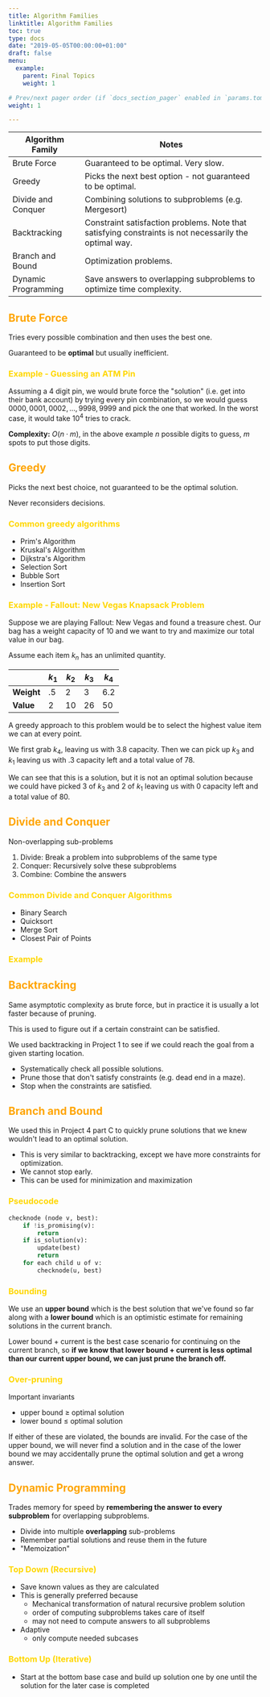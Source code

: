 ```yaml
---
title: Algorithm Families
linktitle: Algorithm Families
toc: true
type: docs
date: "2019-05-05T00:00:00+01:00"
draft: false
menu:
  example:
    parent: Final Topics
    weight: 1

# Prev/next pager order (if `docs_section_pager` enabled in `params.toml`)
weight: 1

---
```


| **Algorithm Family** | Notes                                                        |
| -------------------- | ------------------------------------------------------------ |
| Brute Force          | Guaranteed to be optimal. Very slow.                         |
| Greedy               | Picks the next best option - not guaranteed to be optimal.   |
| Divide and Conquer   | Combining solutions to subproblems (e.g. Mergesort)          |
| Backtracking         | Constraint satisfaction problems. Note that satisfying constraints is not necessarily the optimal way. |
| Branch and Bound     | Optimization problems.                                       |
| Dynamic Programming  | Save answers to overlapping subproblems to optimize time complexity. |

## <span style="color:orange">Brute Force</span>

Tries every possible combination and then uses the best one.

Guaranteed to be **optimal** but usually inefficient.

### <span style="color:gold">Example - Guessing an ATM Pin</span>

Assuming a $4$ digit pin, we would brute force the "solution" (i.e. get into their bank account) by trying every pin combination, so we would guess $0000, 0001, 0002, ... , 9998, 9999$ and pick the one that worked. In the worst case, it would take $10^4$ tries to crack.

**Complexity:** $O(n \cdot m)$, in the above example $n$ possible digits to guess, $m$ spots to put those digits.

## <span style="color:orange">Greedy</span>

Picks the next best choice, not guaranteed to be the optimal solution. 

Never reconsiders decisions.

### <span style="color:gold">Common greedy algorithms</span>

- Prim's Algorithm
- Kruskal's Algorithm
- Dijkstra's Algorithm
- Selection Sort
- Bubble Sort
- Insertion Sort

### <span style="color:gold">Example -  Fallout: New Vegas Knapsack Problem</span>

Suppose we are playing Fallout: New Vegas and found a treasure chest. Our bag has a weight capacity of $10$ and we want to try and maximize our total value in our bag. 

Assume each item $k_n$ has an unlimited quantity.

|            | $k_1$ | $k_2$ | $k_3$ | $k_4$ |
| ---------- | ----- | ----- | ----- | ----- |
| **Weight** | $.5$  | $2$   | $3$   | $6.2$ |
| **Value**  | $2$   | $10$  | $26$  | $50$  |

A greedy approach to this problem would be to select the highest value item we can at every point.

We first grab $k_4$, leaving us with $3.8$ capacity. Then we can pick up $k_3$ and $k_1$ leaving us with $.3$ capacity left and a total value of $78.$ 

We can see that this is a solution, but it is not an optimal solution because we could have picked $3$ of $k_3$ and $2$ of $k_1$ leaving us with $0$ capacity left and a total value of $80.$

## <span style="color:orange">Divide and Conquer</span>

Non-overlapping sub-problems

1. Divide: Break a problem into subproblems of the same type
2. Conquer: Recursively solve these subproblems
3. Combine: Combine the answers

### <span style="color:gold">Common Divide and Conquer Algorithms</span>

- Binary Search
- Quicksort
- Merge Sort
- Closest Pair of Points

### <span style="color:gold">Example </span>

## <span style="color:orange">Backtracking</span>

Same asymptotic complexity as brute force, but in practice it is usually a lot faster because of pruning.

This is used to figure out if a certain constraint can be satisfied.

We used backtracking in Project 1 to see if we could reach the goal from a given starting location.

- Systematically check all possible solutions.
- Prune those that don't satisfy constraints (e.g. dead end in a maze).
- Stop when the constraints are satisfied.

## <span style="color:orange">Branch and Bound</span>

We used this in Project 4 part C to quickly prune solutions that we knew wouldn't lead to an optimal solution.

- This is very similar to backtracking, except we have more constraints for optimization. 
- We cannot stop early.
- This can be used for minimization and maximization

### <span style="color:gold">Pseudocode</span>

```python
checknode (node v, best):
    if !is_promising(v):
        return
    if is_solution(v):
        update(best)
        return
    for each child u of v:
        checknode(u, best)
```

### <span style="color:gold">Bounding</span>

We use an **upper bound** which is the best solution that we've found so far along with a **lower bound** which is an optimistic estimate for remaining solutions in the current branch.

Lower bound + current is the best case scenario for continuing on the current branch, so **if we know that lower bound + current is less optimal than our current upper bound, we can just prune the branch off.**

### <span style="color:gold">Over-pruning</span>

Important invariants

- upper bound $\geq$ optimal solution
- lower bound $\leq$ optimal solution

If either of these are violated, the bounds are invalid. For the case of the upper bound, we will never find a solution and in the case of the lower bound we may accidentally prune the optimal solution and get a wrong answer.

## <span style="color:orange">Dynamic Programming </span>

Trades memory for speed by **remembering the answer to every subproblem** for overlapping subproblems.

- Divide into multiple **overlapping** sub-problems
- Remember partial solutions and reuse them in the future
- "Memoization"

### <span style="color:gold">Top Down (Recursive)</span>

- Save known values as they are calculated
- This is generally preferred because
  - Mechanical transformation of natural recursive problem solution
  - order of computing subproblems takes care of itself
  - may not need to compute answers to all subproblems
- Adaptive
  - only compute needed subcases

### <span style="color:gold">Bottom Up (Iterative)</span>

- Start at the bottom base case and build up solution one by one until the solution for the later case is completed

